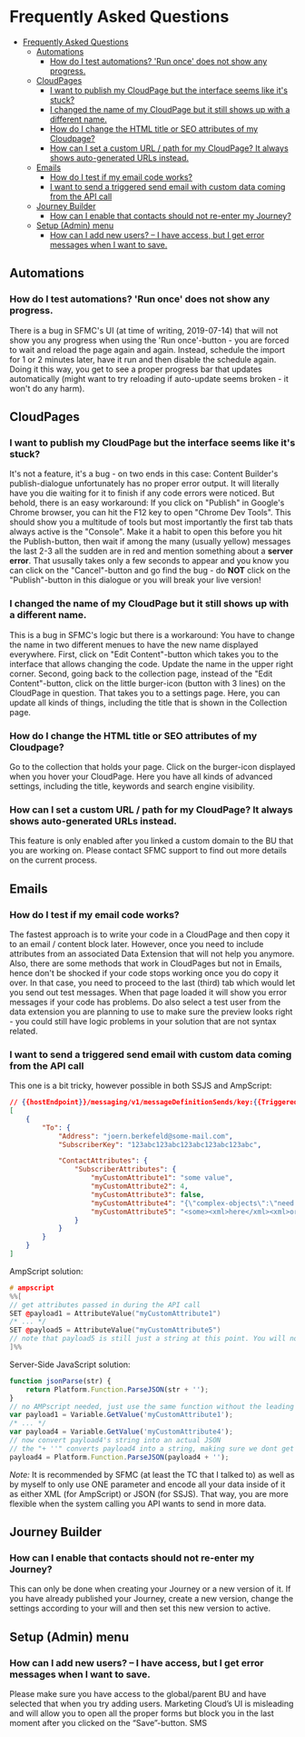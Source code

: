 # Frequently Asked Questions

- [Frequently Asked Questions](#Frequently-Asked-Questions)
	- [Automations](#Automations)
		- [How do I test automations? 'Run once' does not show any progress.](#How-do-I-test-automations-Run-once-does-not-show-any-progress)
	- [CloudPages](#CloudPages)
		- [I want to publish my CloudPage but the interface seems like it's stuck?](#I-want-to-publish-my-CloudPage-but-the-interface-seems-like-its-stuck)
		- [I changed the name of my CloudPage but it still shows up with a different name.](#I-changed-the-name-of-my-CloudPage-but-it-still-shows-up-with-a-different-name)
		- [How do I change the HTML title or SEO attributes of my Cloudpage?](#How-do-I-change-the-HTML-title-or-SEO-attributes-of-my-Cloudpage)
		- [How can I set a custom URL / path for my CloudPage? It always shows auto-generated URLs instead.](#How-can-I-set-a-custom-URL--path-for-my-CloudPage-It-always-shows-auto-generated-URLs-instead)
	- [Emails](#Emails)
		- [How do I test if my email code works?](#How-do-I-test-if-my-email-code-works)
		- [I want to send a triggered send email with custom data coming from the API call](#I-want-to-send-a-triggered-send-email-with-custom-data-coming-from-the-API-call)
	- [Journey Builder](#Journey-Builder)
		- [How can I enable that contacts should not re-enter my Journey?](#How-can-I-enable-that-contacts-should-not-re-enter-my-Journey)
	- [Setup (Admin) menu](#Setup-Admin-menu)
		- [How can I add new users? – I have access, but I get error messages when I want to save.](#How-can-I-add-new-users--I-have-access-but-I-get-error-messages-when-I-want-to-save)

## Automations

### How do I test automations? 'Run once' does not show any progress.

There is a bug in SFMC's UI (at time of writing, 2019-07-14) that will not show you any progress when using the 'Run once'-button - you are forced to wait and reload the page again and again. Instead, schedule the import for 1 or 2 minutes later, have it run and then disable the schedule again. Doing it this way, you get to see a proper progress bar that updates automatically (might want to try reloading if auto-update seems broken - it won't do any harm).

## CloudPages

### I want to publish my CloudPage but the interface seems like it's stuck?

It's not a feature, it's a bug - on two ends in this case: Content Builder's publish-dialogue unfortunately has no proper error output. It will literally have you die waiting for it to finish if any code errors were noticed. But behold, there is an easy workaround: If you click on "Publish" in Google's Chrome browser, you can hit the F12 key to open "Chrome Dev Tools". This should show you a multitude of tools but most importantly the first tab thats always active is the "Console". Make it a habit to open this before you hit the Publish-button, then wait if among the many (usually yellow) messages the last 2-3 all the sudden are in red and mention something about a **server error**. That ususally takes only a few seconds to appear and you know you can click on the "Cancel"-button and go find the bug - do **NOT** click on the "Publish"-button in this dialogue or you will break your live version!

### I changed the name of my CloudPage but it still shows up with a different name.

This is a bug in SFMC's logic but there is a workaround: You have to change the name in two different menues to have the new name displayed everywhere. First, click on "Edit Content"-button which takes you to the interface that allows changing the code. Update the name in the upper right corner. Second, going back to the collection page, instead of the "Edit Content"-button, click on the little burger-icon (button with 3 lines) on the CloudPage in question. That takes you to a settings page. Here, you can update all kinds of things, including the title that is shown in the Collection page.

### How do I change the HTML title or SEO attributes of my Cloudpage?

Go to the collection that holds your page. Click on the burger-icon displayed when you hover your CloudPage. Here you have all kinds of advanced settings, including the title, keywords and search engine visibility.

### How can I set a custom URL / path for my CloudPage? It always shows auto-generated URLs instead.

This feature is only enabled after you linked a custom domain to the BU that you are working on. Please contact SFMC support to find out more details on the current process.

## Emails

### How do I test if my email code works?

The fastest approach is to write your code in a CloudPage and then copy it to an email / content block later. However, once you need to include attributes from an associated Data Extension that will not help you anymore. Also, there are some methods that work in CloudPages but not in Emails, hence don't be shocked if your code stops working once you do copy it over. In that case, you need to proceed to the last (third) tab which would let you send out test messages. When that page loaded it will show you error messages if your code has problems. Do also select a test user from the data extension you are planning to use to make sure the preview looks right - you could still have logic problems in your solution that are not syntax related.

### I want to send a triggered send email with custom data coming from the API call

This one is a bit tricky, however possible in both SSJS and AmpScript:

```json
// {{hostEndpoint}}/messaging/v1/messageDefinitionSends/key:{{TriggeredSend}}/sendBatch
[
	{
		"To": {
			"Address": "joern.berkefeld@some-mail.com",
			"SubscriberKey": "123abc123abc123abc123abc123abc",

			"ContactAttributes": {
				"SubscriberAttributes": {
					"myCustomAttribute1": "some value",
					"myCustomAttribute2": 4,
					"myCustomAttribute3": false,
					"myCustomAttribute4": "{\"complex-objects\":\"need to be stringified\"}",
					"myCustomAttribute5": "<some><xml>here</xml><xml>or here</xml></some>"
				}
			}
		}
	}
]
```

AmpScript solution:

```c++
# ampscript
%%[
// get attributes passed in during the API call
SET @payload1 = AttributeValue("myCustomAttribute1")
/* ... */
SET @payload5 = AttributeValue("myCustomAttribute5")
// note that payload5 is still just a string at this point. You will now need to decode it
]%%
```

Server-Side JavaScript solution:

```javascript
function jsonParse(str) {
	return Platform.Function.ParseJSON(str + '');
}
// no AMPscript needed, just use the same function without the leading "@"
var payload1 = Variable.GetValue('myCustomAttribute1');
/* ... */
var payload4 = Variable.GetValue('myCustomAttribute4');
// now convert payload4's string into an actual JSON
// the "+ ''" converts payload4 into a string, making sure we dont get error 500 if it wasn't already
payload4 = Platform.Function.ParseJSON(payload4 + '');
```

_Note:_ It is recommended by SFMC (at least the TC that I talked to) as well as by myself to only use ONE parameter and encode all your data inside of it as either XML (for AmpScript) or JSON (for SSJS). That way, you are more flexible when the system calling you API wants to send in more data.

## Journey Builder

### How can I enable that contacts should not re-enter my Journey?

This can only be done when creating your Journey or a new version of it. If you have already published your Journey, create a new version, change the settings according to your will and then set this new version to active.

## Setup (Admin) menu

### How can I add new users? – I have access, but I get error messages when I want to save.

Please make sure you have access to the global/parent BU and have selected that when you try adding users. Marketing Cloud’s UI is misleading and will allow you to open all the proper forms but block you in the last moment after you clicked on the “Save”-button.
SMS
